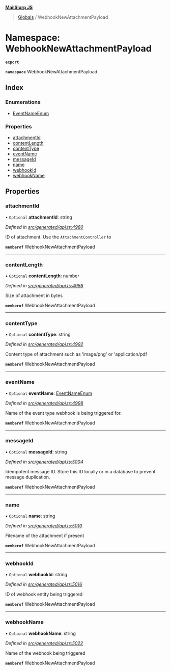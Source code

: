 **[MailSlurp JS](../README.md)**

> [Globals](../README.md) / WebhookNewAttachmentPayload

# Namespace: WebhookNewAttachmentPayload

**`export`** 

**`namespace`** WebhookNewAttachmentPayload

## Index

### Enumerations

* [EventNameEnum](../enums/webhooknewattachmentpayload.eventnameenum.md)

### Properties

* [attachmentId](webhooknewattachmentpayload.md#attachmentid)
* [contentLength](webhooknewattachmentpayload.md#contentlength)
* [contentType](webhooknewattachmentpayload.md#contenttype)
* [eventName](webhooknewattachmentpayload.md#eventname)
* [messageId](webhooknewattachmentpayload.md#messageid)
* [name](webhooknewattachmentpayload.md#name)
* [webhookId](webhooknewattachmentpayload.md#webhookid)
* [webhookName](webhooknewattachmentpayload.md#webhookname)

## Properties

### attachmentId

• `Optional` **attachmentId**: string

*Defined in [src/generated/api.ts:4980](https://github.com/mailslurp/mailslurp-client/blob/24bff2e/src/generated/api.ts#L4980)*

ID of attachment. Use the `AttachmentController` to

**`memberof`** WebhookNewAttachmentPayload

___

### contentLength

• `Optional` **contentLength**: number

*Defined in [src/generated/api.ts:4986](https://github.com/mailslurp/mailslurp-client/blob/24bff2e/src/generated/api.ts#L4986)*

Size of attachment in bytes

**`memberof`** WebhookNewAttachmentPayload

___

### contentType

• `Optional` **contentType**: string

*Defined in [src/generated/api.ts:4992](https://github.com/mailslurp/mailslurp-client/blob/24bff2e/src/generated/api.ts#L4992)*

Content type of attachment such as 'image/png' or 'application/pdf

**`memberof`** WebhookNewAttachmentPayload

___

### eventName

• `Optional` **eventName**: [EventNameEnum](../enums/webhooknewattachmentpayload.eventnameenum.md)

*Defined in [src/generated/api.ts:4998](https://github.com/mailslurp/mailslurp-client/blob/24bff2e/src/generated/api.ts#L4998)*

Name of the event type webhook is being triggered for.

**`memberof`** WebhookNewAttachmentPayload

___

### messageId

• `Optional` **messageId**: string

*Defined in [src/generated/api.ts:5004](https://github.com/mailslurp/mailslurp-client/blob/24bff2e/src/generated/api.ts#L5004)*

Idempotent message ID. Store this ID locally or in a database to prevent message duplication.

**`memberof`** WebhookNewAttachmentPayload

___

### name

• `Optional` **name**: string

*Defined in [src/generated/api.ts:5010](https://github.com/mailslurp/mailslurp-client/blob/24bff2e/src/generated/api.ts#L5010)*

Filename of the attachment if present

**`memberof`** WebhookNewAttachmentPayload

___

### webhookId

• `Optional` **webhookId**: string

*Defined in [src/generated/api.ts:5016](https://github.com/mailslurp/mailslurp-client/blob/24bff2e/src/generated/api.ts#L5016)*

ID of webhook entity being triggered

**`memberof`** WebhookNewAttachmentPayload

___

### webhookName

• `Optional` **webhookName**: string

*Defined in [src/generated/api.ts:5022](https://github.com/mailslurp/mailslurp-client/blob/24bff2e/src/generated/api.ts#L5022)*

Name of the webhook being triggered

**`memberof`** WebhookNewAttachmentPayload
